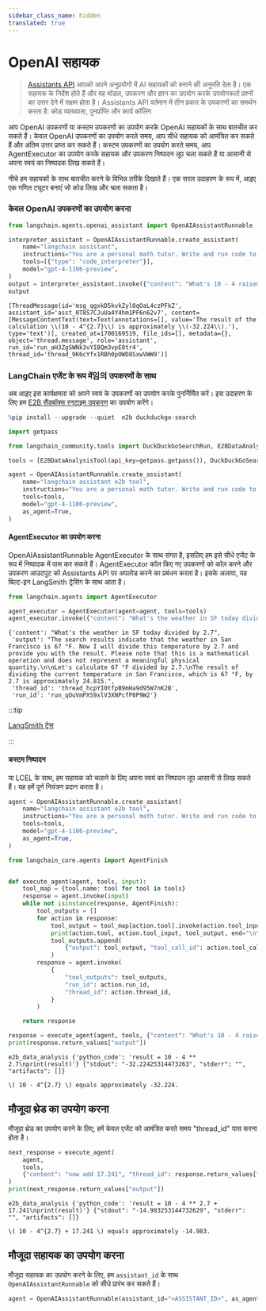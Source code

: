 ```yaml
---
sidebar_class_name: hidden
translated: true
---
```


# OpenAI सहायक

> [Assistants API](https://platform.openai.com/docs/assistants/overview) आपको अपने अनुप्रयोगों में AI सहायकों को बनाने की अनुमति देता है। एक सहायक के निर्देश होते हैं और वह मॉडल, उपकरण और ज्ञान का उपयोग करके उपयोगकर्ता प्रश्नों का उत्तर देने में सक्षम होता है। Assistants API वर्तमान में तीन प्रकार के उपकरणों का समर्थन करता है: कोड व्याख्याता, पुनर्प्राप्ति और कार्य कॉलिंग

आप OpenAI उपकरणों या कस्टम उपकरणों का उपयोग करके OpenAI सहायकों के साथ बातचीत कर सकते हैं। केवल OpenAI उपकरणों का उपयोग करते समय, आप सीधे सहायक को आमंत्रित कर सकते हैं और अंतिम उत्तर प्राप्त कर सकते हैं। कस्टम उपकरणों का उपयोग करते समय, आप AgentExecutor का उपयोग करके सहायक और उपकरण निष्पादन लूप चला सकते हैं या आसानी से अपना स्वयं का निष्पादक लिख सकते हैं।

नीचे हम सहायकों के साथ बातचीत करने के विभिन्न तरीके दिखाते हैं। एक सरल उदाहरण के रूप में, आइए एक गणित ट्यूटर बनाएं जो कोड लिख और चला सकता है।

### केवल OpenAI उपकरणों का उपयोग करना

```python
from langchain.agents.openai_assistant import OpenAIAssistantRunnable
```

```python
interpreter_assistant = OpenAIAssistantRunnable.create_assistant(
    name="langchain assistant",
    instructions="You are a personal math tutor. Write and run code to answer math questions.",
    tools=[{"type": "code_interpreter"}],
    model="gpt-4-1106-preview",
)
output = interpreter_assistant.invoke({"content": "What's 10 - 4 raised to the 2.7"})
output
```

```output
[ThreadMessage(id='msg_qgxkD5kvkZyl0qOaL4czPFkZ', assistant_id='asst_0T8S7CJuUa4Y4hm1PF6n62v7', content=[MessageContentText(text=Text(annotations=[], value='The result of the calculation \\(10 - 4^{2.7}\\) is approximately \\(-32.224\\).'), type='text')], created_at=1700169519, file_ids=[], metadata={}, object='thread.message', role='assistant', run_id='run_aH3ZgSWNk3vYIBQm3vpE8tr4', thread_id='thread_9K6cYfx1RBh0pOWD8SxwVWW9')]
```

### LangChain एजेंट के रूप में임의 उपकरणों के साथ

अब आइए इस कार्यक्षमता को अपने स्वयं के उपकरणों का उपयोग करके पुनर्निर्मित करें। इस उदाहरण के लिए हम [E2B सैंडबॉक्स रनटाइम उपकरण](https://e2b.dev/docs?ref=landing-page-get-started) का उपयोग करेंगे।

```python
%pip install --upgrade --quiet  e2b duckduckgo-search
```

```python
import getpass

from langchain_community.tools import DuckDuckGoSearchRun, E2BDataAnalysisTool

tools = [E2BDataAnalysisTool(api_key=getpass.getpass()), DuckDuckGoSearchRun()]
```

```python
agent = OpenAIAssistantRunnable.create_assistant(
    name="langchain assistant e2b tool",
    instructions="You are a personal math tutor. Write and run code to answer math questions. You can also search the internet.",
    tools=tools,
    model="gpt-4-1106-preview",
    as_agent=True,
)
```

#### AgentExecutor का उपयोग करना

OpenAIAssistantRunnable AgentExecutor के साथ संगत है, इसलिए हम इसे सीधे एजेंट के रूप में निष्पादक में पास कर सकते हैं। AgentExecutor कॉल किए गए उपकरणों को कॉल करने और उपकरण आउटपुट को Assistants API पर अपलोड करने का प्रबंधन करता है। इसके अलावा, यह बिल्ट-इन LangSmith ट्रेसिंग के साथ आता है।

```python
from langchain.agents import AgentExecutor

agent_executor = AgentExecutor(agent=agent, tools=tools)
agent_executor.invoke({"content": "What's the weather in SF today divided by 2.7"})
```

```output
{'content': "What's the weather in SF today divided by 2.7",
 'output': "The search results indicate that the weather in San Francisco is 67 °F. Now I will divide this temperature by 2.7 and provide you with the result. Please note that this is a mathematical operation and does not represent a meaningful physical quantity.\n\nLet's calculate 67 °F divided by 2.7.\nThe result of dividing the current temperature in San Francisco, which is 67 °F, by 2.7 is approximately 24.815.",
 'thread_id': 'thread_hcpYI0tfpB9mHa9d95W7nK2B',
 'run_id': 'run_qOuVmPXS9xlV3XNPcfP8P9W2'}
```

:::tip

[LangSmith ट्रेस](https://smith.langchain.com/public/6750972b-0849-4beb-a8bb-353d424ffade/r)

:::

#### कस्टम निष्पादन

या LCEL के साथ, हम सहायक को चलाने के लिए अपना स्वयं का निष्पादन लूप आसानी से लिख सकते हैं। यह हमें पूर्ण नियंत्रण प्रदान करता है।

```python
agent = OpenAIAssistantRunnable.create_assistant(
    name="langchain assistant e2b tool",
    instructions="You are a personal math tutor. Write and run code to answer math questions.",
    tools=tools,
    model="gpt-4-1106-preview",
    as_agent=True,
)
```

```python
from langchain_core.agents import AgentFinish


def execute_agent(agent, tools, input):
    tool_map = {tool.name: tool for tool in tools}
    response = agent.invoke(input)
    while not isinstance(response, AgentFinish):
        tool_outputs = []
        for action in response:
            tool_output = tool_map[action.tool].invoke(action.tool_input)
            print(action.tool, action.tool_input, tool_output, end="\n\n")
            tool_outputs.append(
                {"output": tool_output, "tool_call_id": action.tool_call_id}
            )
        response = agent.invoke(
            {
                "tool_outputs": tool_outputs,
                "run_id": action.run_id,
                "thread_id": action.thread_id,
            }
        )

    return response
```

```python
response = execute_agent(agent, tools, {"content": "What's 10 - 4 raised to the 2.7"})
print(response.return_values["output"])
```

```output
e2b_data_analysis {'python_code': 'result = 10 - 4 ** 2.7\nprint(result)'} {"stdout": "-32.22425314473263", "stderr": "", "artifacts": []}

\( 10 - 4^{2.7} \) equals approximately -32.224.
```

## मौजूदा थ्रेड का उपयोग करना

मौजूदा थ्रेड का उपयोग करने के लिए, हमें केवल एजेंट को आमंत्रित करते समय "thread_id" पास करना होता है।

```python
next_response = execute_agent(
    agent,
    tools,
    {"content": "now add 17.241", "thread_id": response.return_values["thread_id"]},
)
print(next_response.return_values["output"])
```

```output
e2b_data_analysis {'python_code': 'result = 10 - 4 ** 2.7 + 17.241\nprint(result)'} {"stdout": "-14.983253144732629", "stderr": "", "artifacts": []}

\( 10 - 4^{2.7} + 17.241 \) equals approximately -14.983.
```

## मौजूदा सहायक का उपयोग करना

मौजूदा सहायक का उपयोग करने के लिए, हम `assistant_id` के साथ `OpenAIAssistantRunnable` को सीधे प्रारंभ कर सकते हैं।

```python
agent = OpenAIAssistantRunnable(assistant_id="<ASSISTANT_ID>", as_agent=True)
```

